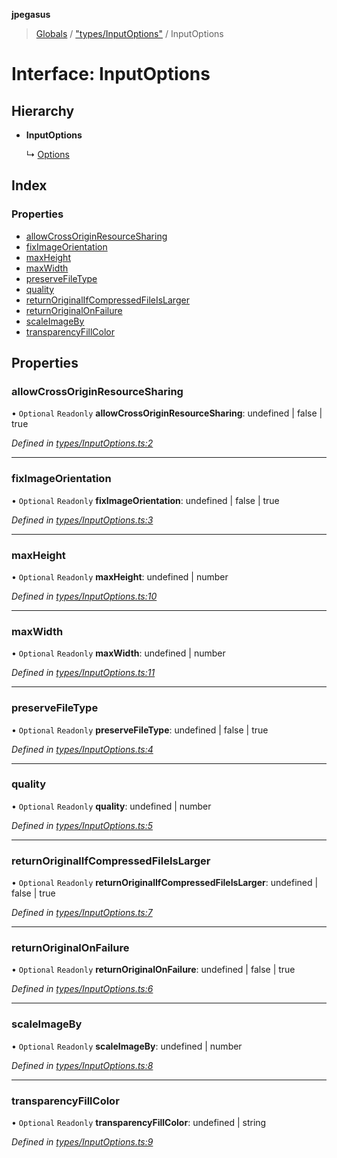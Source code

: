 **jpegasus**

> [Globals](../README.md) / ["types/InputOptions"](../modules/_types_inputoptions_.md) / InputOptions

# Interface: InputOptions

## Hierarchy

* **InputOptions**

  ↳ [Options](_types_options_.options.md)

## Index

### Properties

* [allowCrossOriginResourceSharing](_types_inputoptions_.inputoptions.md#allowcrossoriginresourcesharing)
* [fixImageOrientation](_types_inputoptions_.inputoptions.md#fiximageorientation)
* [maxHeight](_types_inputoptions_.inputoptions.md#maxheight)
* [maxWidth](_types_inputoptions_.inputoptions.md#maxwidth)
* [preserveFileType](_types_inputoptions_.inputoptions.md#preservefiletype)
* [quality](_types_inputoptions_.inputoptions.md#quality)
* [returnOriginalIfCompressedFileIsLarger](_types_inputoptions_.inputoptions.md#returnoriginalifcompressedfileislarger)
* [returnOriginalOnFailure](_types_inputoptions_.inputoptions.md#returnoriginalonfailure)
* [scaleImageBy](_types_inputoptions_.inputoptions.md#scaleimageby)
* [transparencyFillColor](_types_inputoptions_.inputoptions.md#transparencyfillcolor)

## Properties

### allowCrossOriginResourceSharing

• `Optional` `Readonly` **allowCrossOriginResourceSharing**: undefined \| false \| true

*Defined in [types/InputOptions.ts:2](https://github.com/TonyBrobston/jpegasus/blob/faa1275/src/types/InputOptions.ts#L2)*

___

### fixImageOrientation

• `Optional` `Readonly` **fixImageOrientation**: undefined \| false \| true

*Defined in [types/InputOptions.ts:3](https://github.com/TonyBrobston/jpegasus/blob/faa1275/src/types/InputOptions.ts#L3)*

___

### maxHeight

• `Optional` `Readonly` **maxHeight**: undefined \| number

*Defined in [types/InputOptions.ts:10](https://github.com/TonyBrobston/jpegasus/blob/faa1275/src/types/InputOptions.ts#L10)*

___

### maxWidth

• `Optional` `Readonly` **maxWidth**: undefined \| number

*Defined in [types/InputOptions.ts:11](https://github.com/TonyBrobston/jpegasus/blob/faa1275/src/types/InputOptions.ts#L11)*

___

### preserveFileType

• `Optional` `Readonly` **preserveFileType**: undefined \| false \| true

*Defined in [types/InputOptions.ts:4](https://github.com/TonyBrobston/jpegasus/blob/faa1275/src/types/InputOptions.ts#L4)*

___

### quality

• `Optional` `Readonly` **quality**: undefined \| number

*Defined in [types/InputOptions.ts:5](https://github.com/TonyBrobston/jpegasus/blob/faa1275/src/types/InputOptions.ts#L5)*

___

### returnOriginalIfCompressedFileIsLarger

• `Optional` `Readonly` **returnOriginalIfCompressedFileIsLarger**: undefined \| false \| true

*Defined in [types/InputOptions.ts:7](https://github.com/TonyBrobston/jpegasus/blob/faa1275/src/types/InputOptions.ts#L7)*

___

### returnOriginalOnFailure

• `Optional` `Readonly` **returnOriginalOnFailure**: undefined \| false \| true

*Defined in [types/InputOptions.ts:6](https://github.com/TonyBrobston/jpegasus/blob/faa1275/src/types/InputOptions.ts#L6)*

___

### scaleImageBy

• `Optional` `Readonly` **scaleImageBy**: undefined \| number

*Defined in [types/InputOptions.ts:8](https://github.com/TonyBrobston/jpegasus/blob/faa1275/src/types/InputOptions.ts#L8)*

___

### transparencyFillColor

• `Optional` `Readonly` **transparencyFillColor**: undefined \| string

*Defined in [types/InputOptions.ts:9](https://github.com/TonyBrobston/jpegasus/blob/faa1275/src/types/InputOptions.ts#L9)*
